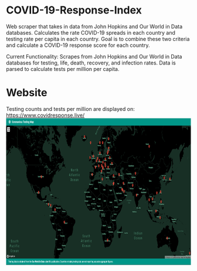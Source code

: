 # COVID-19-Response-Index
Web scraper that takes in data from John Hopkins and Our World in Data databases. Calculates the rate COVID-19 spreads in each country and testing rate per capita in each country. Goal is to combine these two criteria and calculate a COVID-19 response score for each country.

Current Functionality: Scrapes from John Hopkins and Our World in Data databases for testing, life, death, recovery, and infection rates. Data is parsed to calculate tests per million per capita. 

# Website
Testing counts and tests per million are displayed on: https://www.covidresponse.live/
<img src="./Website-Images/webscreen.png" height="400px" />
